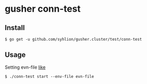 # gusher conn-test


## Install

```
$ go get -u github.com/syhlion/gusher.cluster/test/conn-test
```

## Usage

Setting evn-file [like](https://github.com/syhlion/gusher.cluster/blob/master/test/conn-test/conn-test.env.example)

```
$ ./conn-test start --env-file evn-file
```

